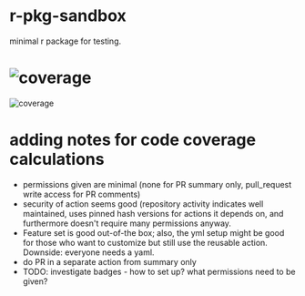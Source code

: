 # r-pkg-sandbox
minimal r package for testing. 

# ![coverage](https://img.shields.io/endpoint?url=https%3A%2F%2Fgist.githubusercontent.com%2Fk-doering-NOAA%2F2fcb2d0c97634dea1e0520e526fa9483%2Fraw%2Fr.pkg.sandbox-cobertura-coverage.json)

![coverage](https://img.shields.io/endpoint?url=https://raw.githubusercontent.com/k-doering-NOAA/r.pkg.sandbox/refs/heads/badges/coverage-badge.json)


# adding notes for code coverage calculations 
- permissions given are minimal (none for PR summary only, pull_request write access for PR comments)
- security of action seems good (repository activity indicates well maintained, uses pinned hash versions for actions it depends on, and furthermore doesn't require many permissions anyway.
- Feature set is good out-of-the box; also, the yml setup might be good for those who want to customize but still use the reusable action. Downside: everyone needs a yaml.
- do PR in a separate action from summary only
- TODO: investigate badges - how to set up? what permissions need to be given?
